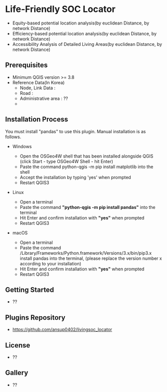 Life-Friendly SOC Locator
=============================
- Equity-based potential location analysis(by euclidean Distance, by network Distance)
- Efficiency-based potential location analysis(by euclidean Distance, by network Distance)
- Accessibility Analysis of Detailed Living Areas(by euclidean Distance, by network Distance)

Prerequisites
------------------------------
- Minimum QGIS version >= 3.8
- Reference Data(In Korea)
    * Node, Link Data : 
    * Road : 
    * Administrative area : ??
    * 

Installation Process
------------------------------
You must install "pandas" to use this plugin. Manual installation is as follows.

- Windows
    * Open the OSGeo4W shell that has been installed alongside QGIS (click Start - type OSGeo4W Shell - hit Enter)
    * Paste the command python-qgis -m pip install matplotlib into the shell
    * Accept the installation by typing 'yes' when prompted
    * Restart QGIS3

- Linux
    * Open a terminal
    * Paste the command **"python-qgis -m pip install pandas"** into the terminal
    * Hit Enter and confirm installation with **"yes"** when prompted
    * Restart QGIS3

- macOS
    * Open a terminal
    * Paste the command /Library/Frameworks/Python.framework/Versions/3.x/bin/pip3.x install pandas into the terminal, (please replace the version number x according to your installation)
    * Hit Enter and confirm installation with **"yes"** when prompted
    * Restart QGIS3

Getting Started
------------------------------
- ??


Plugins Repository
------------------------------
- https://github.com/ansup0402/livingsoc_locator

License
------------------------------
 - ??


Gallery
------------------------------
 - ??